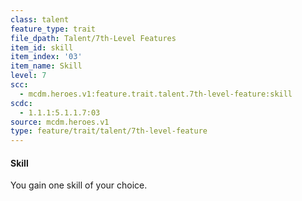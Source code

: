 ```yaml
---
class: talent
feature_type: trait
file_dpath: Talent/7th-Level Features
item_id: skill
item_index: '03'
item_name: Skill
level: 7
scc:
  - mcdm.heroes.v1:feature.trait.talent.7th-level-feature:skill
scdc:
  - 1.1.1:5.1.1.7:03
source: mcdm.heroes.v1
type: feature/trait/talent/7th-level-feature
---
```


#### Skill

You gain one skill of your choice.
